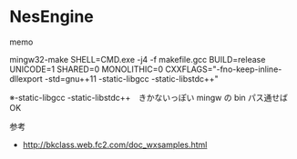 # NesEngine

memo

mingw32-make SHELL=CMD.exe -j4 -f makefile.gcc BUILD=release UNICODE=1 SHARED=0 MONOLITHIC=0 CXXFLAGS="-fno-keep-inline-dllexport -std=gnu++11 -static-libgcc -static-libstdc++"

※-static-libgcc -static-libstdc++　きかないっぽい
mingw の bin パス通せばOK



参考<br>
- http://bkclass.web.fc2.com/doc_wxsamples.html
